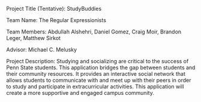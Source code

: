 Project Title (Tentative): StudyBuddies

Team Name: The Regular Expressionists

Team Members: Abdullah Alshehri,
              Daniel Gomez,
              Craig Moir,
              Brandon Leger,
              Matthew Sirkot
              
Advisor: Michael C. Melusky

Project Description:
Studying and socializing are critical to the success of Penn State students. This
application bridges the gap between students and their community resources. It provides 
an interactive social network that allows students to communicate with and meet up with
their peers in order to study and participate in extracurricular activities. This 
application will create a more supportive and engaged campus community.
